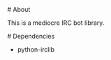<A name="toc1-0" title="About" />
# About

This is a mediocre IRC bot library.

<A name="toc1-5" title="Dependencies" />
# Dependencies

* python-irclib
